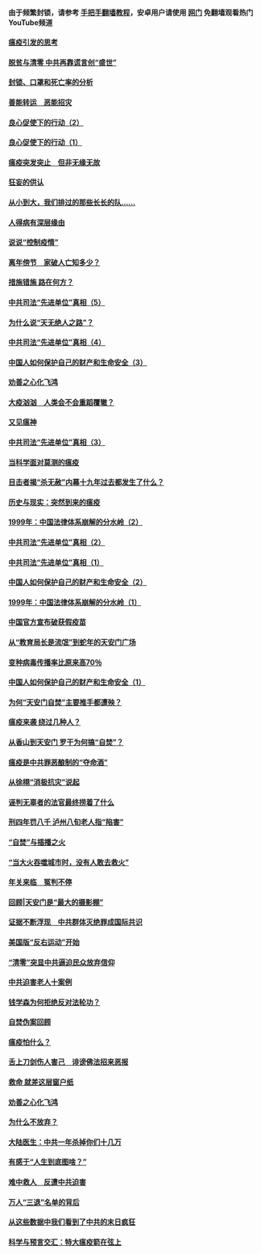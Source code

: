 #### 由于频繁封锁，请参考 [手把手翻墙教程](https://github.com/gfw-breaker/guides/wiki/)，安卓用户请使用 [网门](https://github.com/gfw-breaker/nogfw/blob/master/dl.md?t=03060300) 免翻墙观看热门YouTube频道 

#### [瘟疫引发的思考](../pages/19/421594.md?t=03060300) 

#### [脱贫与清零 中共再靠谎言创“盛世”](../pages/19/421590.md?t=03060300) 

#### [封锁、口罩和死亡率的分析](../pages/19/421495.md?t=03060300) 

#### [善能转运　恶能招灾](../pages/19/421334.md?t=03060300) 

#### [良心促使下的行动（2）](../pages/19/421361.md?t=03060300) 

#### [良心促使下的行动（1）](../pages/19/421302.md?t=03060300) 

#### [瘟疫突发突止　但非无缘无故](../pages/19/421281.md?t=03060300) 

#### [狂妄的供认](../pages/19/421199.md?t=03060300) 

#### [从小到大，我们排过的那些长长的队……](../pages/19/421243.md?t=03060300) 

#### [人得病有深层缘由](../pages/19/420864.md?t=03060300) 

#### [说说“控制疫情”](../pages/19/420831.md?t=03060300) 

#### [离年傍节　家破人亡知多少？](../pages/19/420563.md?t=03060300) 

#### [措施错施  路在何方？](../pages/19/420076.md?t=03060300) 

#### [中共司法“先进单位”真相（5）](../pages/19/419453.md?t=03060300) 

#### [为什么说“天无绝人之路”？](../pages/19/419618.md?t=03060300) 

#### [中共司法“先进单位”真相（4）](../pages/19/419452.md?t=03060300) 

#### [中国人如何保护自己的财产和生命安全（3）](../pages/19/419405.md?t=03060300) 

#### [劝善之心化飞鸿](../pages/19/418758.md?t=03060300) 

#### [大疫汹汹　人类会不会重蹈覆辙？](../pages/19/419691.md?t=03060300) 

#### [又见瘟神](../pages/19/419225.md?t=03060300) 

#### [中共司法“先进单位”真相（3）](../pages/19/419451.md?t=03060300) 

#### [当科学面对莫测的瘟疫](../pages/19/419625.md?t=03060300) 

#### [目击者揭“杀无赦”内幕十九年过去都发生了什么？](../pages/19/419617.md?t=03060300) 

#### [历史与现实：突然到来的瘟疫](../pages/19/419619.md?t=03060300) 

#### [1999年：中国法律体系崩解的分水岭（2）](../pages/19/419455.md?t=03060300) 

#### [中共司法“先进单位”真相（2）](../pages/19/419450.md?t=03060300) 

#### [中共司法“先进单位”真相（1）](../pages/19/419449.md?t=03060300) 

#### [中国人如何保护自己的财产和生命安全（2）](../pages/19/419404.md?t=03060300) 

#### [1999年：中国法律体系崩解的分水岭（1）](../pages/19/419454.md?t=03060300) 

#### [中国官方宣布破获假疫苗](../pages/19/419504.md?t=03060300) 

#### [从“教育局长是流氓”到蛇年的天安门广场](../pages/19/419470.md?t=03060300) 

#### [变种病毒传播率比原来高70％](../pages/19/419456.md?t=03060300) 

#### [中国人如何保护自己的财产和生命安全（1）](../pages/19/419403.md?t=03060300) 

#### [为何“天安门自焚”主要推手都遭殃？](../pages/19/419348.md?t=03060300) 

#### [瘟疫来袭 绕过几种人？](../pages/19/419349.md?t=03060300) 

#### [从香山到天安门 罗干为何搞“自焚”？](../pages/19/419270.md?t=03060300) 

#### [瘟疫是中共罪恶酿制的“夺命酒”](../pages/19/419223.md?t=03060300) 

#### [从徐栩“消极抗灾”说起](../pages/19/419224.md?t=03060300) 

#### [诬判无辜者的法官最终捞着了什么](../pages/19/419268.md?t=03060300) 

#### [刑四年罚八千 泸州八旬老人指“陷害”](../pages/19/419232.md?t=03060300) 

#### [“自焚”与插播之火](../pages/19/419226.md?t=03060300) 

#### [“当大火吞噬城市时，没有人敢去救火”](../pages/19/419077.md?t=03060300) 

#### [年关来临　冤判不停](../pages/19/419093.md?t=03060300) 

#### [回顾|天安门是“最大的摄影棚”](../pages/19/380866.md?t=03060300) 

#### [证据不断浮现　中共群体灭绝罪成国际共识](../pages/19/419031.md?t=03060300) 

#### [美国版“反右运动”开始](../pages/19/419030.md?t=03060300) 

#### [“清零”突显中共逼迫民众放弃信仰](../pages/19/418995.md?t=03060300) 

#### [中共迫害老人十案例](../pages/19/418831.md?t=03060300) 

#### [钱学森为何拒绝反对法轮功？](../pages/19/418905.md?t=03060300) 

#### [自焚伪案回顾](../pages/19/418799.md?t=03060300) 

#### [瘟疫怕什么？](../pages/19/418800.md?t=03060300) 

#### [舌上刀剑伤人害己　诽谤佛法招来恶报](../pages/19/418731.md?t=03060300) 

#### [救命 就差这层窗户纸](../pages/19/418706.md?t=03060300) 

#### [劝善之心化飞鸿](../pages/19/416766.md?t=03060300) 

#### [为什么不放弃？](../pages/19/418691.md?t=03060300) 

#### [大陆医生：中共一年杀掉你们十几万](../pages/19/418670.md?t=03060300) 

#### [有感于“人生到底图啥？”](../pages/19/418624.md?t=03060300) 

#### [难中救人　反遭中共迫害](../pages/19/418414.md?t=03060300) 

#### [万人“三退”名单的背后](../pages/19/418505.md?t=03060300) 

#### [从这些数据中我们看到了中共的末日疯狂](../pages/19/418420.md?t=03060300) 

#### [科学与预言交汇：特大瘟疫箭在弦上](../pages/19/418266.md?t=03060300) 

